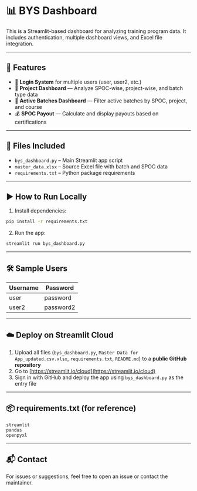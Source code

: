 # 📊 BYS Dashboard

This is a Streamlit-based dashboard for analyzing training program data. It includes authentication, multiple dashboard views, and Excel file integration.

---

## 🔧 Features

- 🔐 **Login System** for multiple users (user, user2, etc.)
- 📁 **Project Dashboard** — Analyze SPOC-wise, project-wise, and batch type data
- 📌 **Active Batches Dashboard** — Filter active batches by SPOC, project, and course
- 💰 **SPOC Payout** — Calculate and display payouts based on certifications

---

## 📁 Files Included

- `bys_dashboard.py` – Main Streamlit app script
- `master_data.xlsx` – Source Excel file with batch and SPOC data
- `requirements.txt` – Python package requirements

---

## ▶️ How to Run Locally

1. Install dependencies:

```bash
pip install -r requirements.txt
```

2. Run the app:

```bash
streamlit run bys_dashboard.py
```

---

## 🛠️ Sample Users

| Username | Password   |
|----------|------------|
| user    | password   |
| user2    | password2  |

---

## ☁️ Deploy on Streamlit Cloud

1. Upload all files (`bys_dashboard.py`, `Master Data for App_updated.csv.xlsx`, `requirements.txt`, `README.md`) to a **public GitHub repository**
2. Go to [https://streamlit.io/cloud](https://streamlit.io/cloud)
3. Sign in with GitHub and deploy the app using `bys_dashboard.py` as the entry file

---

## 📦 requirements.txt (for reference)

```
streamlit
pandas
openpyxl
```

---

## 📬 Contact

For issues or suggestions, feel free to open an issue or contact the maintainer.
